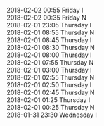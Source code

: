 2018-02-02 00:55 Friday  I  
2018-02-02 00:35 Friday  N  
2018-02-01 23:05 Thursday  I  
2018-02-01 08:55 Thursday  N  
2018-02-01 08:45 Thursday  I  
2018-02-01 08:30 Thursday  N  
2018-02-01 08:00 Thursday  I  
2018-02-01 07:55 Thursday  N  
2018-02-01 03:00 Thursday  I  
2018-02-01 02:55 Thursday  N  
2018-02-01 02:50 Thursday  I  
2018-02-01 02:45 Thursday  N  
2018-02-01 01:25 Thursday  I  
2018-02-01 00:25 Thursday  N  
2018-01-31 23:30 Wednesday  I  
